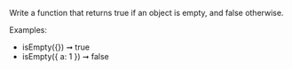 Write a function that returns true if an object is empty, and false otherwise.

Examples:

-   isEmpty({}) ➞ true
-   isEmpty({ a: 1 }) ➞ false